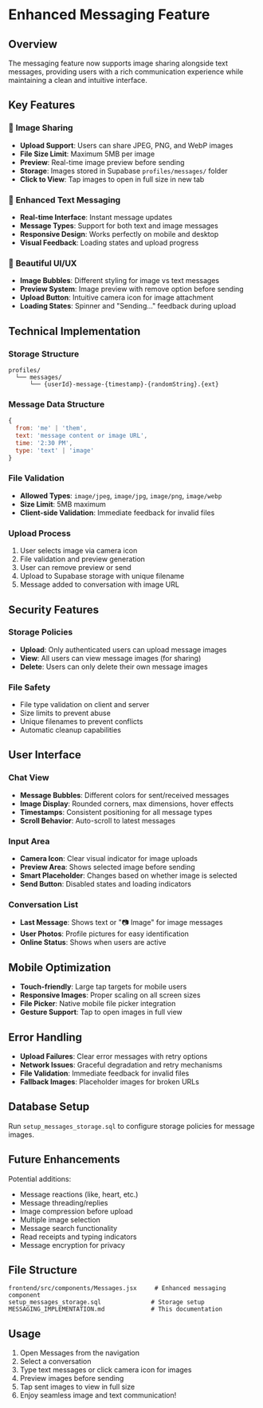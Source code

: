 # Enhanced Messaging Feature

## Overview
The messaging feature now supports image sharing alongside text messages, providing users with a rich communication experience while maintaining a clean and intuitive interface.

## Key Features

### 📸 **Image Sharing**
- **Upload Support**: Users can share JPEG, PNG, and WebP images
- **File Size Limit**: Maximum 5MB per image
- **Preview**: Real-time image preview before sending
- **Storage**: Images stored in Supabase `profiles/messages/` folder
- **Click to View**: Tap images to open in full size in new tab

### 💬 **Enhanced Text Messaging**
- **Real-time Interface**: Instant message updates
- **Message Types**: Support for both text and image messages
- **Responsive Design**: Works perfectly on mobile and desktop
- **Visual Feedback**: Loading states and upload progress

### 🎨 **Beautiful UI/UX**
- **Image Bubbles**: Different styling for image vs text messages
- **Preview System**: Image preview with remove option before sending
- **Upload Button**: Intuitive camera icon for image attachment
- **Loading States**: Spinner and "Sending..." feedback during upload

## Technical Implementation

### Storage Structure
```
profiles/
  └── messages/
      └── {userId}-message-{timestamp}-{randomString}.{ext}
```

### Message Data Structure
```javascript
{
  from: 'me' | 'them',
  text: 'message content or image URL',
  time: '2:30 PM',
  type: 'text' | 'image'
}
```

### File Validation
- **Allowed Types**: `image/jpeg`, `image/jpg`, `image/png`, `image/webp`
- **Size Limit**: 5MB maximum
- **Client-side Validation**: Immediate feedback for invalid files

### Upload Process
1. User selects image via camera icon
2. File validation and preview generation
3. User can remove preview or send
4. Upload to Supabase storage with unique filename
5. Message added to conversation with image URL

## Security Features

### Storage Policies
- **Upload**: Only authenticated users can upload message images
- **View**: All users can view message images (for sharing)
- **Delete**: Users can only delete their own message images

### File Safety
- File type validation on client and server
- Size limits to prevent abuse
- Unique filenames to prevent conflicts
- Automatic cleanup capabilities

## User Interface

### Chat View
- **Message Bubbles**: Different colors for sent/received messages
- **Image Display**: Rounded corners, max dimensions, hover effects
- **Timestamps**: Consistent positioning for all message types
- **Scroll Behavior**: Auto-scroll to latest messages

### Input Area
- **Camera Icon**: Clear visual indicator for image uploads
- **Preview Area**: Shows selected image before sending
- **Smart Placeholder**: Changes based on whether image is selected
- **Send Button**: Disabled states and loading indicators

### Conversation List
- **Last Message**: Shows text or "📷 Image" for image messages
- **User Photos**: Profile pictures for easy identification
- **Online Status**: Shows when users are active

## Mobile Optimization
- **Touch-friendly**: Large tap targets for mobile users
- **Responsive Images**: Proper scaling on all screen sizes
- **File Picker**: Native mobile file picker integration
- **Gesture Support**: Tap to open images in full view

## Error Handling
- **Upload Failures**: Clear error messages with retry options
- **Network Issues**: Graceful degradation and retry mechanisms
- **File Validation**: Immediate feedback for invalid files
- **Fallback Images**: Placeholder images for broken URLs

## Database Setup
Run `setup_messages_storage.sql` to configure storage policies for message images.

## Future Enhancements
Potential additions:
- Message reactions (like, heart, etc.)
- Message threading/replies
- Image compression before upload
- Multiple image selection
- Message search functionality
- Read receipts and typing indicators
- Message encryption for privacy

## File Structure
```
frontend/src/components/Messages.jsx     # Enhanced messaging component
setup_messages_storage.sql              # Storage setup
MESSAGING_IMPLEMENTATION.md             # This documentation
```

## Usage
1. Open Messages from the navigation
2. Select a conversation
3. Type text messages or click camera icon for images
4. Preview images before sending
5. Tap sent images to view in full size
6. Enjoy seamless image and text communication! 